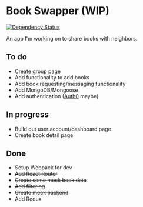 # Book Swapper (WIP)

[![Dependency Status](https://dependencyci.com/github/kme211/book-swapper/badge)](https://dependencyci.com/github/kme211/book-swapper)

An app I'm working on to share books with neighbors.

## To do
- Create group page
- Add functionality to add books
- Add book requesting/messaging functionality
- Add MongoDB/Mongoose
- Add authentication ([Auth0](https://auth0.com/) maybe)

## In progress
- Build out user account/dashboard page
- Create book detail page

## Done
- ~~Setup Webpack for dev~~
- ~~Add React Router~~
- ~~Create some mock book data~~
- ~~Add filtering~~
- ~~Create mock backend~~
- ~~Add Redux~~
